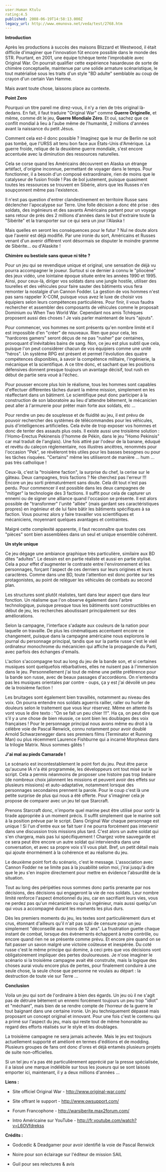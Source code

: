 ```yaml
---
user:Human Ktulu
rating:4.5
published: 2008-06-19T14:58:13.000Z
legacy_url: http://www.emunova.net/veda/test/2768.htm
---
```

**Introduction**   

  

Après les productions à succès des maisons Blizzard et Westwood, il était difficile d'imaginer que l'innovation fût encore possible dans le monde des STR. Pourtant, en 2001, une équipe tchèque tente l'improbable avec Original War. On pourrait qualifier cette expérience hasardeuse de sorte de chimère conceptuelle, maintenue par une solide armature scénaristique, le tout matérialisé sous les traits d'un style "BD adulte" semblable au coup de crayon d'un certain Van Hamme.  

  

Mais avant toute chose, laissons place au contexte.   

  

  

**Point Zero**   

  

Pourquoi un titre pareil me direz-vous, il n'y a rien de très original là-dedans. En fait, il faut traduire "Original War" comme **Guerre Originelle**, et même, comme dit le jeu, **Guerre Mondiale Zéro**. Et oui, sachez que ce conflit mondial à lieu à l'aube même de l'humanité, 2 millions d'années avant la naissance du petit Jésus.   

  

Comment cela est-il donc possible ? Imaginez que le mur de Berlin ne soit pas tombé, que l'URSS ait tenu bon face aux États-Unis d'Amérique. La guerre froide, relique de la deuxième guerre mondiale, s'est encore accentuée avec la diminution des ressources naturelles.   

  

Cela se corse quand les Américains découvrent en Alaska un étrange artéfact, d'origine inconnue, permettant de voyager dans le temps. Pour fonctionner, il a besoin d'un composé extraordinaire, rien de moins que le catalyseur de fusion froide ! Pas de bol justement, puisque quasiment toutes les ressources se trouvent en Sibérie, alors que les Russes n'en soupçonnent même pas l'existence.   

  

Il n'est pas question d'entrer clandestinement en territoire Russe sans déclencher l'apocalypse sur Terre. Une folle décision a donc été prise : des soldats, des ingénieurs et des savants Américains partent pour un voyage sans retour de près des 2 millions d'années dans le but d'extraire toute la "Sibérite" et la transporter sur ce qui sera un jour l'Alaska !   

  

Mais quelles en seront les conséquences pour le futur ? Nul ne doute alors que l'avenir est déjà modifié. Par une ironie du sort, Américains et Russes venant d'un avenir différent vont désormais se disputer le moindre gramme de Sibérite... ou d'Alaskite !   

  

  

**Chimère ou bestiole sans queue ni tête ?**   

  

Pour un jeu qui se revendique unique et original, une sensation de déjà vu pourra accompagner le joueur. Surtout si ce dernier à connu le "pliocène" des jeux vidéo, une lointaine époque située entre les années 1990 et 1995\. Ainsi, pour ceux-là, diriger vos soldats dans une jungle hostile, utiliser des tourelles et des véhicules pour faire sauter des bâtiments vous fera remonter la nostalgie d'un Cannon Fodder. La gestion de vos hommes n'est pas sans rappeler X-COM, puisque vous avez le luxe de choisir vos équipiers selon leurs compétences particulières. Pour finir, il vous faudra rechercher et assembler des composants de véhicules comme le proposait Dominium ou When Two World War. Cependant nos amis Tchèques proposent aussi des choses ! Je vais parler maintenant de leurs "ajouts".   

  

Pour commencer, vos hommes ne sont présents qu'en nombre limité et il est impossible d'en "créer" de nouveaux. Rien que pour cela, les "hardcores gamers" seront déçus de ne pas "rusher" par centaines, provoquant d'inévitables bains de sang. Non, ce jeu est plus subtil que cela, puisque l'on peut considérer chacun de vos équipiers comme une unité "héros". Un système RPG est présent et permet l'évolution des quatre compétences disponibles, à savoir la compétence militaire, l'ingénierie, la mécanique et la scientifique. A ce titre donc, et sachant que les positions défensives donnent presque toujours un avantage décisif, tout rush en début de partie sera voué à l'échec.   

Pour pousser encore plus loin le réalisme, tous les hommes sont capables d'effectuer différentes tâches durant la même mission, simplement en les réaffectant dans un bâtiment. Le scientifique peut donc participer à la construction de son laboratoire au lieu d'attendre bêtement, le mécanicien peut aller à l'armurerie pour prêter main forte aux soldats, etc ...   

  

Pour rendre un peu de souplesse et de fluidité au jeu, il est prévu de pouvoir rechercher des systèmes de télécommandes pour les véhicules, puis d'intelligences artificielles. Cela évite de trop exposer vos hommes et donc de tenter des assauts plus osés. Il existe aussi une troisième solution : l'Homo-Erectus Pekinensis (l'homme de Pékin, dans le jeu "Homo Pekinsis" car mal traduit de l'anglais). Une fois attiré par l'odeur de la banane, éduqué et revêtu du caleçon réglementaire, nos illustres ancêtres, renommés pour l'occasion "Pek", se révèleront très utiles pour les basses besognes ou pour les tâches risquées. "Certains" même les utiliseront de manière ... hum ... pas très catholique !   

  

Ceux-là, c'est la "troisième faction", la surprise du chef, la cerise sur le gâteau. Deux campagnes, trois factions ? Ne cherchez pas l'erreur !!! Encore un jeu sorti prématurément sans doute. Cela dit tout n'est pas perdu. Pour commencer il est possible dans les deux campagnes de "mitiger" la technologie des 3 factions. Il suffit pour cela de capturer un ennemi ou de signer une alliance quand l'occasion se présente. Il est alors possible de "transformer" l'unité "alliée" (mais gardant ses caractéristiques propres) en ingénieur et de lui faire bâtir les bâtiments spécifiques à sa faction. Vous pourrez alors y faire travailler vos scientifiques et mécaniciens, moyennant quelques avantages et contraintes.   

  

Malgré cette complexité apparente, il faut reconnaître que toutes ces "pièces" sont bien assemblées dans un seul et unique ensemble cohérent.   

  

  

**Un style unique**   

  

Ce jeu dégage une ambiance graphique très particulière, similaire aux BD dites "adultes". Le dessin est en partie réaliste et aussi en partie stylisé. Cela a pour effet d'augmenter le contraste entre l'environnement et les personnages, forçant l'aspect de ces derniers sur leurs origines et leurs caractères. Comme dans une BD, toute l'attention est donc portée sur les protagonistes, au point de reléguer les véhicules de combats au second plan.  

  

Les structures sont plutôt réalistes, tant dans leur aspect que dans leur fonction. Un réalisme que l'on observe également dans l'arbre technologique, puisque presque tous les bâtiments sont constructibles en début de jeu, les recherches aboutissant principalement sur des améliorations.   

  

Selon la campagne, l'interface s'adapte aux couleurs de la nation pour laquelle on travaille. De plus les cinématiques accentuent encore ce changement, puisque dans la campagne américaine nous explorons le journal du personnage principal, tandis que sur la partie russe c'est le vieil ordinateur monochrome du mécanicien qui affiche la propagande du Parti, avec parfois des échanges d'emails.   

  

L'action s'accompagne tout au long du jeu de la bande son, et si certaines musiques sont quelquefois rébarbatives, elles ne nuisent pas à l'immersion dans le jeu. Personnellement j'ai tout de même une petite préférence pour la bande son russe, avec de beaux passages d'accordéons. On n'entendra pas les musiques orientales par contre - oups, ça y est j'ai dévoilé un peu de la troisième faction !   

  

Les bruitages sont également bien travaillés, notamment au niveau des voix. On pourra entendre nos soldats aguerris railler, raller ou hurler de douleurs selon le traitement que vous leur réservez. Même en attente ils vont vous le dire texto : "On se fait un peu chier !!!". Ha ça, on peut dire que s'il y a une chose de bien réussie, ce sont bien les doublages des voix françaises ! Pour le personnage principal nous avons même eu droit à la célèbre voie de Pascal Renwick, connu notamment pour avoir doublé Arnold Schwarzenegger dans ses premiers films (Terminator et Running Man) ou plus récemment Laurence Fishburne qui a incarné Morpheus dans la trilogie Matrix. Nous sommes gâtés !   

  

  

**J'ai mal au pieds Camarade !**   

  

Le scénario est incontestablement le point fort du jeu. Peut être parce qu'aucune IA n'a été programmée, les développeurs ont tout misé sur le script. Cela a permis néanmoins de proposer une histoire pas trop linéaire (de nombreux choix jalonnent les missions et peuvent avoir des effets sur plusieurs missions) et auto-adaptative, notamment lorsque des personnages secondaires prennent la parole. Pour le coup c'est là une petite surprise de plus qui nous a été offerte. Pour s'imaginer cela je propose de comparer avec un jeu tel que Starcraft.   

Prenons Starcraft donc, n'importe quel marine peut être utilisé pour sortir la tirade appropriée à un moment précis. Il suffit simplement que le marine soit à la position prévue par le script. Dans Original War chaque personnage est unique ! Si l'un d'entre eux se fait tuer il ne pourra forcément pas intervenir dans une discussion trois missions plus tard. C'est alors un autre soldat qui s'en chargera, mais pas lui spécifiquement ! Chargez votre sauvegarde et ce sera peut être encore un autre soldat qui interviendra dans une conversation, et avec sa propre voix s'il vous plait. Bref, un petit détail mais qui ajoute énormément à la cohérence et au réalisme du jeu.   

  

Le deuxième point fort du scénario, c'est le message. L'association avec Cannon Fodder ne se limite pas à la jouabilité selon moi, j'irai jusqu'à dire que le jeu s'en inspire directement pour mettre en évidence l'absurdité de la situation.   

Tout au long des péripéties nous sommes donc partis prenante par nos décisions, des décisions qui engageront la vie de nos soldats. Leur nombre limité renforce l'aspect émotionnel du jeu, car en sacrifiant leurs vies, vous ne perdez pas qu'un mécanicien ou qu'un ingénieur, mais aussi quelqu'un qui vous a accompagné durant les moments les plus durs.   

Dès les premiers moments du jeu, les textes sont particulièrement durs et crus, étonnant d'ailleurs qu'il n'ait pas subi de censure pour un jeu simplement "déconseillé aux moins de 12 ans". La frustration guette chaque instant de combat, lorsque des évènements échappent à notre contrôle, ou encore quand rien ne se présente comme prévu. Et encore pire quand on se fait passer un savon malgré une victoire coûteuse et inespérée. Du coté russe c'est le même principe qui domine, à ceci près que vos décisions vont obligatoirement impliquer des pertes douloureuses. Je n'ose imaginer le scénario si la troisième campagne avait été construite, mais la logique des choses aurai voulu encore plus de pertes, pour finalement conduire à une seule chose, la seule chose que personne ne voulais au départ : la destruction de toute vie sur Terre ...   

  

  

**Conclusion**   

  

Voila un jeu qui sort de l'ordinaire à bien des égards. Un jeu où il ne s'agit pas de détruire bêtement un ennemi forcément toujours un peu trop "idiot" et "méchant", mais bien de se rendre compte de l'horreur de la guerre le tout baignant dans une certaine ironie. Un jeu techniquement dépassé mais proposant un concept original et innovant. Pour une fois c'est le contenu qui a primé sur l'aspect du jeu, mais qui reste tout de même honorable au regard des efforts réalisés sur le style et les doublages.   

  

La troisième campagne ne sera jamais achevée. Mais le jeu est toujours actuellement supporté et amélioré en termes d'éditions et de modding. Plusieurs groupes de fans ont donc d'ores et déjà entamés plusieurs projets de suite non-officielles.   

  

Si un tel jeu n'a pas été particulièrement apprécié par la presse spécialisée, il a laissé une marque indélébile sur tous les joueurs qui se sont laissés emporter ici, maintenant, il y a deux millions d'années ...  

  

  

**Liens :**  

  

- Site officiel Original War - http://www.original-war.com/  

- Site offrant le support - http://www.owsupport.com/  

- Forum Francophone - http://warsiberite.max2forum.com/  

- Intro Américaine sur YouTube - http://fr.youtube.com/watch?v=L6OVfdrekss  

  

  

**Crédits :**  

  

- Godcedic & Deadgamer pour avoir identifié la voie de Pascal Renwick  

- Noire pour son éclairage sur l'éditeur de mission SAIL  

- Guil pour ses relectures & avis